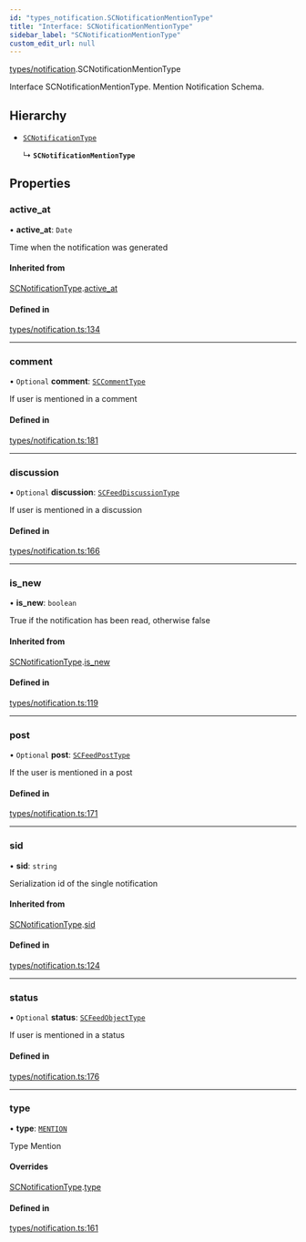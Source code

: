 ```yaml
---
id: "types_notification.SCNotificationMentionType"
title: "Interface: SCNotificationMentionType"
sidebar_label: "SCNotificationMentionType"
custom_edit_url: null
---
```


[types/notification](../modules/types_notification.md).SCNotificationMentionType

Interface SCNotificationMentionType.
Mention Notification Schema.

## Hierarchy

- [`SCNotificationType`](types_notification.SCNotificationType.md)

  ↳ **`SCNotificationMentionType`**

## Properties

### active\_at

• **active\_at**: `Date`

Time when the notification was generated

#### Inherited from

[SCNotificationType](types_notification.SCNotificationType.md).[active_at](types_notification.SCNotificationType.md#active_at)

#### Defined in

[types/notification.ts:134](https://github.com/selfcommunity/community-ui/blob/de7e3c8/packages/sc-core/src/types/notification.ts#L134)

___

### comment

• `Optional` **comment**: [`SCCommentType`](types_comment.SCCommentType.md)

If user is mentioned in a comment

#### Defined in

[types/notification.ts:181](https://github.com/selfcommunity/community-ui/blob/de7e3c8/packages/sc-core/src/types/notification.ts#L181)

___

### discussion

• `Optional` **discussion**: [`SCFeedDiscussionType`](types_feed.SCFeedDiscussionType.md)

If user is mentioned in a discussion

#### Defined in

[types/notification.ts:166](https://github.com/selfcommunity/community-ui/blob/de7e3c8/packages/sc-core/src/types/notification.ts#L166)

___

### is\_new

• **is\_new**: `boolean`

True if the notification has been read, otherwise false

#### Inherited from

[SCNotificationType](types_notification.SCNotificationType.md).[is_new](types_notification.SCNotificationType.md#is_new)

#### Defined in

[types/notification.ts:119](https://github.com/selfcommunity/community-ui/blob/de7e3c8/packages/sc-core/src/types/notification.ts#L119)

___

### post

• `Optional` **post**: [`SCFeedPostType`](types_feed.SCFeedPostType.md)

If the user is mentioned in a post

#### Defined in

[types/notification.ts:171](https://github.com/selfcommunity/community-ui/blob/de7e3c8/packages/sc-core/src/types/notification.ts#L171)

___

### sid

• **sid**: `string`

Serialization id of the single notification

#### Inherited from

[SCNotificationType](types_notification.SCNotificationType.md).[sid](types_notification.SCNotificationType.md#sid)

#### Defined in

[types/notification.ts:124](https://github.com/selfcommunity/community-ui/blob/de7e3c8/packages/sc-core/src/types/notification.ts#L124)

___

### status

• `Optional` **status**: [`SCFeedObjectType`](types_feed.SCFeedObjectType.md)

If user is mentioned in a status

#### Defined in

[types/notification.ts:176](https://github.com/selfcommunity/community-ui/blob/de7e3c8/packages/sc-core/src/types/notification.ts#L176)

___

### type

• **type**: [`MENTION`](../enums/types_notification.SCNotificationTypologyType.md#mention)

Type Mention

#### Overrides

[SCNotificationType](types_notification.SCNotificationType.md).[type](types_notification.SCNotificationType.md#type)

#### Defined in

[types/notification.ts:161](https://github.com/selfcommunity/community-ui/blob/de7e3c8/packages/sc-core/src/types/notification.ts#L161)
